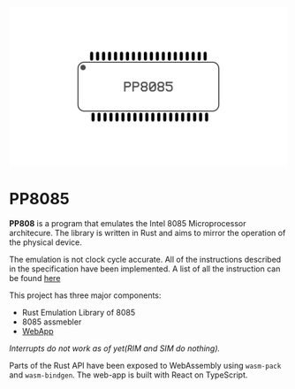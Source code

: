 ![plot](./8085.png)

# PP8085

**PP808** is a program that emulates the Intel 8085 Microprocessor architecure. The library is written in Rust and aims to mirror the operation of the
physical device.

The emulation is not clock cycle accurate. All of the instructions described in the specification have been implemented. A list of all the instruction can be found [here](https://pastraiser.com/cpu/i8085/i8085_opcodes.html)

This project has three major components:
* Rust Emulation Library of 8085
* 8085 assmebler
* [WebApp](https://www.parthetic.me/PP8085)

*Interrupts do not work as of yet(RIM and SIM do nothing).*

Parts of the Rust API have been exposed to WebAssembly using `wasm-pack` and `wasm-bindgen`. The web-app is built with React on TypeScript.